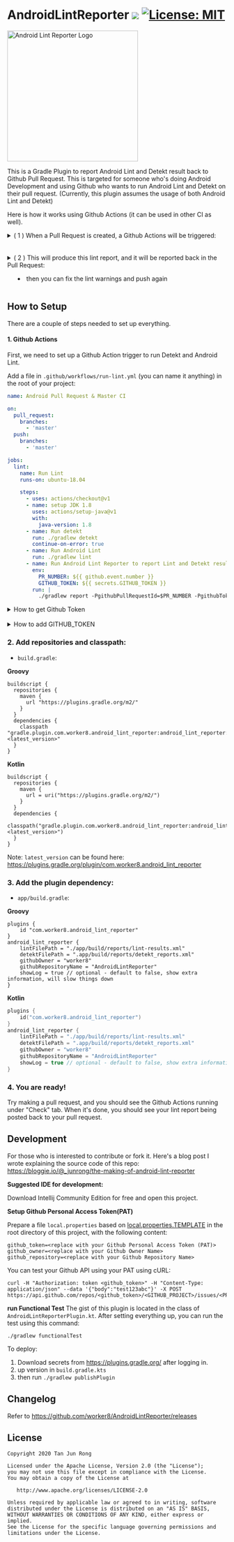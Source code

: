

# AndroidLintReporter [![](https://img.shields.io/badge/latest-2.1.0-blue)](https://plugins.gradle.org/plugin/com.worker8.android_lint_reporter) [![License: MIT](https://img.shields.io/badge/License-MIT-yellow.svg)](https://opensource.org/licenses/MIT)

<img width="300" alt="Android Lint Reporter Logo" src="https://user-images.githubusercontent.com/1988156/79091365-fc968000-7d87-11ea-997d-2a0fa1f6ec5a.png">

This is a Gradle Plugin to report Android Lint and Detekt result back to Github Pull Request. This is targeted for someone who's doing Android Development and using Github who wants to run Android Lint and Detekt on their pull request.
(Currently, this plugin assumes the usage of both Android Lint and Detekt)

Here is how it works using Github Actions (it can be used in other CI as well).

<details>
<summary>
( 1 ) When a Pull Request is created, a Github Actions will be triggered:
</summary>
<br>
<img width="1057" src="https://user-images.githubusercontent.com/1988156/115521839-83006e80-a2c6-11eb-9960-53fe714cbfee.png"/>
</details>
<br>
<br>
<details>
<summary>
( 2 ) This will produce this lint report, and it will be reported back in the Pull Request:

  - then you can fix the lint warnings and push again
</summary>

<img width="1057" src="https://user-images.githubusercontent.com/1988156/114693261-6313fc80-9d54-11eb-8dda-431c5adf9ca5.png"/>
<br>
<img width="1057" src="https://user-images.githubusercontent.com/1988156/115523163-c27b8a80-a2c7-11eb-99f9-ff7c108863c8.png"/>
</details>

## How to Setup
There are a couple of steps needed to set up everything.

#### 1. Github Actions

First, we need to set up a Github Action trigger to run Detekt and Android Lint.

Add a file in `.github/workflows/run-lint.yml` (you can name it anything) in the root of your project:

```yml
name: Android Pull Request & Master CI

on:
  pull_request:
    branches:
      - 'master'
  push:
    branches:
      - 'master'

jobs:
  lint:
    name: Run Lint
    runs-on: ubuntu-18.04

    steps:
      - uses: actions/checkout@v1
      - name: setup JDK 1.8
        uses: actions/setup-java@v1
        with:
          java-version: 1.8
      - name: Run detekt
        run: ./gradlew detekt
        continue-on-error: true
      - name: Run Android Lint
        run: ./gradlew lint
      - name: Run Android Lint Reporter to report Lint and Detekt result to PR 
        env:
          PR_NUMBER: ${{ github.event.number }}
          GITHUB_TOKEN: ${{ secrets.GITHUB_TOKEN }}
        run: |
          ./gradlew report -PgithubPullRequestId=$PR_NUMBER -PgithubToken=$GITHUB_TOKEN
```
<details>
<summary>
How to get Github Token
</summary><br>

1. Go to Github's `Settings --> Developer settings --> Generate` new token.

<img width="253" alt="Screen Shot 2020-03-19 at 16 13 44" src="https://user-images.githubusercontent.com/1988156/77043730-7d6c9100-6a01-11ea-9436-bde64c9acff0.png">

2. Go to Personal Access Token, and click `Generate new token`:
  - Check for **Repo (all)** and **workflow**
  
<img width="1045" alt="Screen Shot 2020-03-19 at 16 14 18" src="https://user-images.githubusercontent.com/1988156/77043750-89585300-6a01-11ea-9214-735db0958aab.png">

3. It's better to make a bot account and use the token of the bot account

</details>
<br>

<details>
<summary>
How to add GITHUB_TOKEN
</summary>

After generating the token, paste it under `Settings --> Secrets`:

![image](https://user-images.githubusercontent.com/1988156/77247261-a5166000-6c72-11ea-88b8-ab59c96c66e1.png)

</details>

### 2. Add repositories and classpath:

- `build.gradle`:

**Groovy**

```
buildscript {
  repositories {
    maven {
      url "https://plugins.gradle.org/m2/"
    }
  }
  dependencies {
    classpath "gradle.plugin.com.worker8.android_lint_reporter:android_lint_reporter:<latest_version>"
  }
}
```

**Kotlin**

```
buildscript {
  repositories {
    maven {
      url = uri("https://plugins.gradle.org/m2/")
    }
  }
  dependencies {
    classpath("gradle.plugin.com.worker8.android_lint_reporter:android_lint_reporter:<latest_version>")
  }
}
```

Note: `latest_version` can be found here: https://plugins.gradle.org/plugin/com.worker8.android_lint_reporter

### 3. Add the plugin dependency:

- `app/build.gradle`:

**Groovy**

```
plugins {
    id "com.worker8.android_lint_reporter"
}
android_lint_reporter {
    lintFilePath = "./app/build/reports/lint-results.xml"
    detektFilePath = ".app/build/reports/detekt_reports.xml"
    githubOwner = "worker8"
    githubRepositoryName = "AndroidLintReporter"
    showLog = true // optional - default to false, show extra information, will slow things down
}
```

**Kotlin**

```kotlin
plugins {
    id("com.worker8.android_lint_reporter")
}
android_lint_reporter {
    lintFilePath = "./app/build/reports/lint-results.xml"
    detektFilePath = ".app/build/reports/detekt_reports.xml"
    githubOwner = "worker8"
    githubRepositoryName = "AndroidLintReporter"
    showLog = true // optional - default to false, show extra information, will slow things down
}
```

### 4. You are ready! 

Try making a pull request, and you should see the Github Actions running under "Check" tab. When it's done, you should see your lint report being posted back to your pull request.


## Development

For those who is interested to contribute or fork it. Here's a blog post I wrote explaining the source code of this repo:
https://bloggie.io/@_junrong/the-making-of-android-lint-reporter

**Suggested IDE for development:**

Download Intellij Community Edition for free and open this project.

**Setup Github Personal Access Token(PAT)**

Prepare a file `local.properties` based on [local.properties.TEMPLATE](https://github.com/worker8/AndroidLintReporter/blob/master/local.properties.TEMPLATE) in the root directory of this project, with the following content:

```
github_token=<replace with your Github Personal Access Token (PAT)>
github_owner=<replace with your Github Owner Name>
github_repository=<replace with your Github Repository Name>
```

You can test your Github API using your PAT using cURL:
```
curl -H "Authorization: token <github_token>" -H "Content-Type: application/json" --data '{"body":"test123abc"}' -X POST https://api.github.com/repos/<github_token>/<GITHUB_PROJECT>/issues/<PR_OR_ISSUE_NUMBER>/comments
```

**run Functional Test**
The gist of this plugin is located in the class of `AndroidLintReporterPlugin.kt`.
After setting everything up, you can run the test using this command:

```
./gradlew functionalTest
```

To deploy:
1. Download secrets from https://plugins.gradle.org/ after logging in.
2. up version in `build.gradle.kts`
3. then run `./gradlew publishPlugin`

## Changelog
Refer to https://github.com/worker8/AndroidLintReporter/releases

## License

```
Copyright 2020 Tan Jun Rong

Licensed under the Apache License, Version 2.0 (the "License");
you may not use this file except in compliance with the License.
You may obtain a copy of the License at

   http://www.apache.org/licenses/LICENSE-2.0

Unless required by applicable law or agreed to in writing, software
distributed under the License is distributed on an "AS IS" BASIS,
WITHOUT WARRANTIES OR CONDITIONS OF ANY KIND, either express or implied.
See the License for the specific language governing permissions and
limitations under the License.
```

